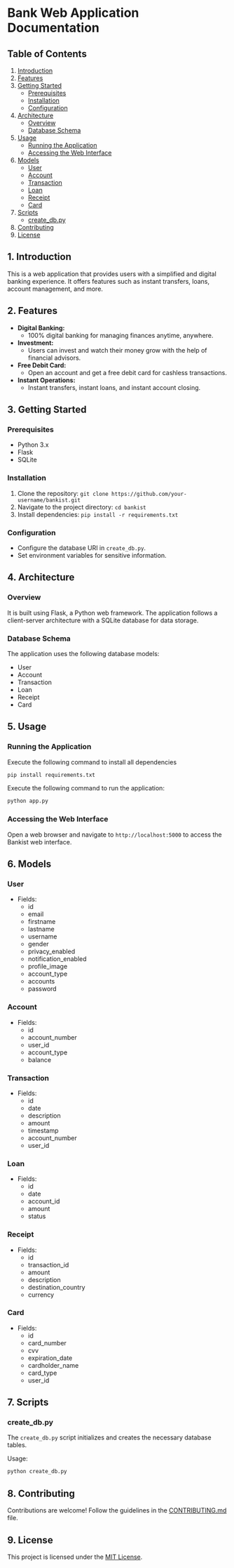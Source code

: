 # Bank Web Application Documentation

## Table of Contents

1. [Introduction](#introduction)
2. [Features](#features)
3. [Getting Started](#getting-started)
    - [Prerequisites](#prerequisites)
    - [Installation](#installation)
    - [Configuration](#configuration)
4. [Architecture](#architecture)
    - [Overview](#overview)
    - [Database Schema](#database-schema)
5. [Usage](#usage)
    - [Running the Application](#running-the-application)
    - [Accessing the Web Interface](#accessing-the-web-interface)
6. [Models](#models)
    - [User](#user)
    - [Account](#account)
    - [Transaction](#transaction)
    - [Loan](#loan)
    - [Receipt](#receipt)
    - [Card](#card)
7. [Scripts](#scripts)
    - [create_db.py](#create_dbpy)
8. [Contributing](#contributing)
9. [License](#license)

## 1. Introduction<a name="introduction"></a>

This is a web application that provides users with a simplified and digital banking experience. It offers features such as instant transfers, loans, account management, and more.

## 2. Features<a name="features"></a>

- **Digital Banking:**
  - 100% digital banking for managing finances anytime, anywhere.
- **Investment:**
  - Users can invest and watch their money grow with the help of financial advisors.
- **Free Debit Card:**
  - Open an account and get a free debit card for cashless transactions.
- **Instant Operations:**
  - Instant transfers, instant loans, and instant account closing.

## 3. Getting Started<a name="getting-started"></a>

### Prerequisites<a name="prerequisites"></a>

- Python 3.x
- Flask
- SQLite

### Installation<a name="installation"></a>

1. Clone the repository: `git clone https://github.com/your-username/bankist.git`
2. Navigate to the project directory: `cd bankist`
3. Install dependencies: `pip install -r requirements.txt`

### Configuration<a name="configuration"></a>

- Configure the database URI in `create_db.py`.
- Set environment variables for sensitive information.

## 4. Architecture<a name="architecture"></a>

### Overview<a name="overview"></a>

It is built using Flask, a Python web framework. The application follows a client-server architecture with a SQLite database for data storage.

### Database Schema<a name="database-schema"></a>

The application uses the following database models:

- User
- Account
- Transaction
- Loan
- Receipt
- Card

## 5. Usage<a name="usage"></a>

### Running the Application<a name="running-the-application"></a>

Execute the following command to install all dependencies

```bash
pip install requirements.txt
```


Execute the following command to run the application:

```bash
python app.py
```

### Accessing the Web Interface<a name="accessing-the-web-interface"></a>

Open a web browser and navigate to `http://localhost:5000` to access the Bankist web interface.

## 6. Models<a name="models"></a>

### User<a name="user"></a>

- Fields:
  - id
  - email
  - firstname
  - lastname
  - username
  - gender
  - privacy_enabled
  - notification_enabled
  - profile_image
  - account_type
  - accounts
  - password

### Account<a name="account"></a>

- Fields:
  - id
  - account_number
  - user_id
  - account_type
  - balance

### Transaction<a name="transaction"></a>

- Fields:
  - id
  - date
  - description
  - amount
  - timestamp
  - account_number
  - user_id

### Loan<a name="loan"></a>

- Fields:
  - id
  - date
  - account_id
  - amount
  - status

### Receipt<a name="receipt"></a>

- Fields:
  - id
  - transaction_id
  - amount
  - description
  - destination_country
  - currency

### Card<a name="card"></a>

- Fields:
  - id
  - card_number
  - cvv
  - expiration_date
  - cardholder_name
  - card_type
  - user_id

## 7. Scripts<a name="scripts"></a>

### create_db.py<a name="create_dbpy"></a>

The `create_db.py` script initializes and creates the necessary database tables.

Usage:

```bash
python create_db.py
```

## 8. Contributing<a name="contributing"></a>

Contributions are welcome! Follow the guidelines in the [CONTRIBUTING.md](CONTRIBUTING.md) file.

## 9. License<a name="license"></a>

This project is licensed under the [MIT License](LICENSE).
